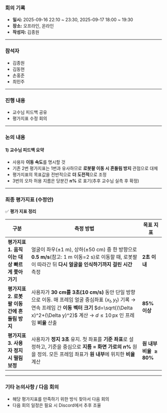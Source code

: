 ### 회의 기록
- **일시:** 2025-09-16 22:10 ~ 23:30, 2025-09-17 18:00 ~ 19:30
- **장소:** 오프라인, 온라인
- **작성자:** 김종원

---

### 참석자
- 김종원
- 김동현
- 손홍준
- 최민주

---

### 진행 내용
- 교수님 피드백 공유
- 평가지표 수정 회의

---

### 논의 내용

#### 1) 교수님 피드백 요약
- 사용자 **이동 속도**를 명시할 것
- 기존 2번 평가지표는 1번과 유사하므로 **로봇팔 이동 시 흔들림 방지** 관점으로 대체
- 평가지표의 목표값을 전반적으로 **더 도전적**으로 조정
- 3번의 오차 허용 지름은 당분간 **n%** 로 표기(추후 교수님 실측 후 확정)

---

### 최종 평가지표 (수정안)
✅ **평가 지표 정리**

| 구분 | 측정 방법 | 목표 지표 |
|---|---|---|
| **평가지표 1. 움직이는 대상 빠르게 쫓아가기** | 얼굴이 좌우(±1 m), 상하(±50 cm) 중 한 방향으로 **0.5 m/s**(참고: 1 m 이동=2 s)로 이동할 때, 로봇팔이 따라간 뒤 **다시 얼굴을 인식하기까지 걸린 시간** 측정 | **2초 이내** |
| **평가지표 2. 로봇팔 이동간에 흔들림 방지** | 사용자가 **30 cm를 3초(10 cm/s)** 동안 단일 방향으로 이동. 매 프레임 얼굴 중심좌표 $(x_t, y_t)$ 기록 → 연속 프레임 간 **이동 벡터 크기** $d=\sqrt{(\Delta x)^2+(\Delta y)^2}$ 계산 → $d \le 10\,\text{px}$ 인 프레임 **비율** 산출 | **85% 이상** |
| **평가지표 3. 사용자 정지 시 떨림 보정** | 사용자가 **정지 3초** 유지. 첫 좌표를 **기준 좌표**로 설정하고, 기준을 중심으로 **지름 = 화면 가로의 $n\%$** 원을 정의. 모든 프레임 좌표가 **원 내부**에 위치한 **비율** 계산 | **원 내부 비율 $\ge 80\%$** |

---

### 기타 논의사항 / 다음 회의
- 해당 평가지표를 만족하기 위한 방식 찾아서 다음 회의
- 다음 회의 일정은 필요 시 Discord에서 추후 조율
